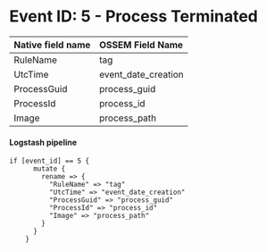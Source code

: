 # Event ID: 5 - Process Terminated

|Native field name            |OSSEM Field Name                   |
|:----------------------------|:----------------------------------|
| RuleName                    | tag                               |
| UtcTime                     | event_date_creation               |
| ProcessGuid                 | process_guid                      |
| ProcessId                   | process_id                        |
| Image                       | process_path                      |

#### Logstash pipeline

```
if [event_id] == 5 {
      mutate {
        rename => {
          "RuleName" => "tag"
          "UtcTime" => "event_date_creation"
          "ProcessGuid" => "process_guid"
          "ProcessId" => "process_id"
          "Image" => "process_path"
        }
      }
    }
```